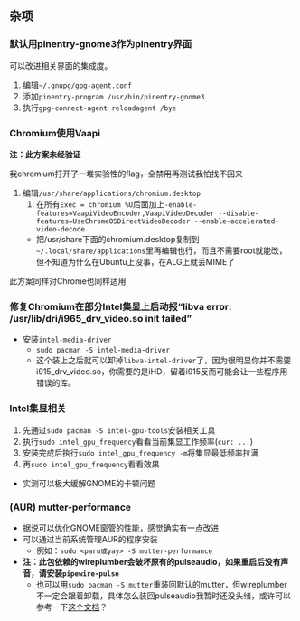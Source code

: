 ## 杂项

### 默认用pinentry-gnome3作为pinentry界面
可以改进相关界面的集成度。
1. 编辑`~/.gnupg/gpg-agent.conf`
2. 添加`pinentry-program /usr/bin/pinentry-gnome3`
3. 执行`gpg-connect-agent reloadagent /bye`

### Chromium使用Vaapi

**注：此方案未经验证**

~~我chromium打开了一堆实验性的flag，全禁用再测试我怕找不回来~~

1. 编辑`/usr/share/applications/chromium.desktop`
    1. 在所有`Exec = chromium %U`后面加上`-enable-features=VaapiVideoEncoder,VaapiVideoDecoder --disable-features=UseChromeOSDirectVideoDecoder --enable-accelerated-video-decode`
    * 把/usr/share下面的chromium.desktop复制到`~/.local/share/applications`里再编辑也行，而且不需要root就能改，但不知道为什么在Ubuntu上没事，在ALG上就丢MIME了

此方案同样对Chrome也同样适用

### 修复Chromium在部分Intel集显上启动报“libva error: /usr/lib/dri/i965_drv_video.so init failed”

* 安装`intel-media-driver`
    * `sudo pacman -S intel-media-driver`
    * 这个装上之后就可以卸掉`libva-intel-driver`了，因为很明显你并不需要i915_drv_video.so，你需要的是iHD，留着i915反而可能会让一些程序用错误的库。

### Intel集显相关

1. 先通过`sudo pacman -S intel-gpu-tools`安装相关工具
2. 执行`sudo intel_gpu_frequency`看看当前集显工作频率(`cur: ...`)
3. 安装完成后执行`sudo intel_gpu_frequency -m`将集显最低频率拉满
4. 再`sudo intel_gpu_frequency`看看效果
* 实测可以极大缓解GNOME的卡顿问题

### (AUR) mutter-performance
* 据说可以优化GNOME窗管的性能，感觉确实有一点改进
* 可以通过当前系统管理AUR的程序安装
    * 例如：`sudo <paru或yay> -S mutter-performance`
* **注：此包依赖的wireplumber会破坏原有的pulseaudio，如果重启后没有声音，请安装`pipewire-pulse`**
    * 也可以用`sudo pacman -S mutter`重装回默认的mutter，但wireplumber不一定会跟着卸载，具体怎么装回pulseaudio我暂时还没头绪，或许可以参考一下[这个文档](https://www.archlinuxcn.org/undone-replacement-of-pipewire-media-session-with-wireplumber/)？